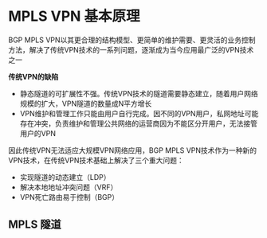 # MPLS VPN 基本原理

BGP MPLS VPN以其更合理的结构模型、更简单的维护需要、更灵活的业务控制方法，解决了传统VPN技术的一系列问题，逐渐成为当今应用最广泛的VPN技术之一

**传统VPN的缺陷**

- 静态隧道的可扩展性不强。传统VPN技术的隧道需要静态建立，随着用户网络规模的扩大，VPN隧道的数量成N平方增长
- VPN维护和管理工作只能由用户自行完成。因不同的VPN用户，私网地址可能存在冲突，负责维护和管理公共网络的运营商因为不能区分开用户，无法接管用户的VPN

因此传统VPN无法适应大规模VPN网络应用，BGP MPLS VPN技术作为一种新的VPN技术，在传统VPN技术基础上解决了三个重大问题：

- 实现隧道的动态建立（LDP）
- 解决本地地址冲突问题（VRF）
- VPN死亡路由易于控制（BGP）

## MPLS 隧道

